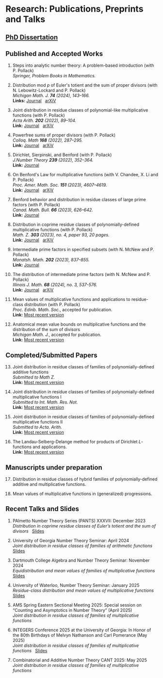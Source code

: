 # Research: Publications, Preprints and Talks
## [PhD Dissertation](AkashSRoyDISSERTATION.pdf) 

## Published and Accepted Works  

1. Steps into analytic number theory: A problem-based introduction (with P. Pollack)<br>
_Springer, Problem Books in Mathematics._  

2. Distribution mod $p$ of Euler's totient and the sum of proper divisors (with N. Lebowitz-Lockard and P. Pollack)<br>
_Michigan Math. J. **74** (2024), 143–166._ <br>
**Links:** [Journal](https://projecteuclid.org/journals/michigan-mathematical-journal/volume-74/issue-1/Distribution-mod-p-of-Eulers-Totient-and-the-Sum-of/10.1307/mmj/20216082.short) &nbsp;  [arXiV](https://arxiv.org/abs/2105.12850)

3. Joint distribution in residue classes of polynomial-like multiplicative functions (with P. Pollack) <br> 
_Acta Arith. **202** (2022), 89–104._ <br>
**Link:** [Journal](https://www.impan.pl/en/publishing-house/journals-and-series/acta-arithmetica/all/202/1/114425/joint-distribution-in-residue-classes-of-polynomial-like-multiplicative-functions) &nbsp;  [arXiV](https://arxiv.org/abs/2105.12854)

4. Powerfree sums of proper divisors (with P. Pollack) <br> 
_Colloq. Math **168** (2022), 287–295._ <br>
**Link:** [Journal](https://www.impan.pl/en/publishing-house/journals-and-series/colloquium-mathematicum/all/168/2/114505/powerfree-sums-of-proper-divisors) &nbsp;  [arXiV](https://arxiv.org/abs/2106.14953)

5. Dirichlet, Sierpinski, and Benford (with P. Pollack) <br>
_J.Number Theory **239** (2022), 352–364._ <br>
**Link:** [Journal](https://www.sciencedirect.com/science/article/abs/pii/S0022314X22000099)

6. On Benford's Law for multiplicative functions (with V. Chandee, X. Li and  P. Pollack) <br>
_Proc. Amer. Math. Soc. **151** (2023), 4607–4619._ <br>
**Link:** [Journal](https://www.ams.org/journals/proc/2023-151-11/S0002-9939-2023-16480-1/?active=current) &nbsp;  [arXiV](https://arxiv.org/abs/2203.13117)

7. Benford behavior and distribution in residue classes of large prime factors (with P. Pollack) <br>
_Canad. Math. Bull. **66** (2023), 626–642._ <br>
**Link:** [Journal](https://www.cambridge.org/core/journals/canadian-mathematical-bulletin/article/benford-behavior-and-distribution-in-residue-classes-of-large-prime-factors/77F6DAF48EA54EF008AC5B8BE19C60B1)

8. Distribution in coprime residue classes of polynomially-defined multiplicative functions (with P. Pollack) <br>
_Math. Z. **303** (2023), no. 4, paper 93, 20 pages._ <br>
**Link:** [Journal](https://link.springer.com/article/10.1007/s00209-023-03240-7) &nbsp;  [arXiV](https://arxiv.org/abs/2303.14600)

9. Intermediate prime factors in specified subsets
(with N. McNew and P. Pollack) <br>
_Monatsh. Math. **202** (2023), 837–855._ <br>
**Link:** [Journal](https://link.springer.com/article/10.1007/s00605-023-01855-w)

10. The distribution of intermediate prime factors (with N. McNew and P. Pollack) <br>
_Illinois J. Math. **68** (2024), no. 3, 537-576._ <br>
**Link:** [Journal](https://projecteuclid.org/journals/illinois-journal-of-mathematics/volume-68/issue-3/The-distribution-of-intermediate-prime-factors/10.1215/00192082-11417186.short) &nbsp;  [arXiV](https://arxiv.org/abs/2305.01117)

11. Mean values of multiplicative functions and applications to residue-class distribution (with P. Pollack) <br>
_Proc. Edinb. Math. Soc._, accepted for publication. <br>
**Link:** [Most recent version](MFBound_APhi1v2.pdf)

12. Anatomical mean value bounds on  multiplicative functions and the distribution of the sum of divisors <br>
_Michigan Math. J._, accepted for publication. <br>
**Link:** [Most recent version](MFBound2_SigmaEqd.pdf)

## Completed/Submitted Papers
13. Joint distribution in residue classes of families of polynomially-defined additive functions <br>
_Submitted to Math Z._ <br>
**Link:** [Most recent version](JtAddEqd.pdf)

14. Joint distribution in residue classes of families of polynomially-defined multiplicative functions I <br>
_Submitted to Int. Math. Res. Not._ <br>
**Link:** [Most recent version](JtMultEqd1.pdf)

15. Joint distribution in residue classes of families of polynomially-defined multiplicative functions II <br>
_Submitted to Acta. Arith._ <br>
**Link:** [Most recent version](JtMultEqd2.pdf)

16. The Landau-Selberg-Delange method for products of Dirichlet $L$-functions and applications.<br>
**Link:** [Most recent version](L_functionsLSD.pdf)


## Manuscripts under preparation

17. Distribution in residue classes of hybrid families of polynomially-defined additive and multiplicative functions. <br>

18. Mean values of multiplicative functions in (generalized) progressions. <br>

## Recent Talks and Slides

1. PAlmetto Number Theory Series (PANTS)  XXXVII: December 2023 <br>
_Distribution in coprime residue classes of Euler’s totient and the sum of divisors_ &nbsp; [Slides](PANTSFall23v4.pdf)

2. University of Georgia Number Theory Seminar: April 2024 <br>
_Joint distribution in residue classes of families of arithmetic functions_ &nbsp; [Slides](UGANTSemSpr24v4.pdf)

3. Dartmouth College Algebra and Number Theory Seminar: November 2024 <br>
_Equidistribution and mean values of families of multiplicative functions_ &nbsp; [Slides](DartmouthTalkFall2024_Final.pdf)

4. University of Waterloo, Number Theory Seminar: January 2025 <br>
_Residue-class distribution and mean values of multiplicative functions_ &nbsp; [Slides](WaterlooTalk2025.pdf)

5. AMS Spring Eastern Sectional Meeting 2025: Special session on “Counting and Asymptotics in Number Theory” (April 2025) <br>
_Joint distribution in residue classes of families of multiplicative functions_

6. INTEGERS Conference 2025 at the University of Georgia: In Honor of the 80th Birthdays of Melvyn Nathanson and Carl Pomerance (May 2025) <br>
_Joint distribution in residue classes of families of multiplicative functions_
&nbsp; [Slides](INTEGERS2025Slides.pdf)

7. Combinatorial and Additive Number Theory CANT 2025: May 2025 <br>
_Joint distribution in residue classes of families of multiplicative functions_
